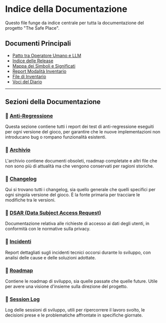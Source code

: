 # Indice della Documentazione

Questo file funge da indice centrale per tutta la documentazione del progetto "The Safe Place".

## Documenti Principali

- [Patto tra Operatore Umano e LLM](./000%20Patto%20tra%20Operatore%20Umano%20e%20Modello%20Linguistico%20di%20Grandi%20Dimensioni%20(LLM)%20per%20lo%20Sviluppo%20Sicuro.md)
- [Indice delle Release](./index-release.md)
- [Mappa dei Simboli e Significati](./MAPPA-SIMBOLI-E-SIGNIFICATI.md)
- [Report Modalità Inventario](./REPORT-MODALITA-INVENTARIO.md)
- [File di Inventario](./inventario.md)
- [Voci del Diario](./journal_entries.txt)

---

## Sezioni della Documentazione

### 📁 [Anti-Regressione](./anti-regressione/)

Questa sezione contiene tutti i report dei test di anti-regressione eseguiti per ogni versione del gioco, per garantire che le nuove implementazioni non introducano bug o rompano funzionalità esistenti.

### 📁 [Archivio](./archivio/)

L'archivio contiene documenti obsoleti, roadmap completate e altri file che non sono più di attualità ma che vengono conservati per ragioni storiche.

### 📁 [Changelog](./changelog/)

Qui si trovano tutti i changelog, sia quello generale che quelli specifici per ogni singola versione del gioco. È la fonte primaria per tracciare le modifiche tra le versioni.

### 📁 [DSAR (Data Subject Access Request)](./dsar/)

Documentazione relativa alle richieste di accesso ai dati degli utenti, in conformità con le normative sulla privacy.

### 📁 [Incidenti](./incidenti/)

Report dettagliati sugli incidenti tecnici occorsi durante lo sviluppo, con analisi delle cause e delle soluzioni adottate.

### 📁 [Roadmap](./roadmap/)

Contiene le roadmap di sviluppo, sia quelle passate che quelle future. Utile per avere una visione d'insieme sulla direzione del progetto.

### 📁 [Session Log](./session-log/)

Log delle sessioni di sviluppo, utili per ripercorrere il lavoro svolto, le decisioni prese e le problematiche affrontate in specifiche giornate.